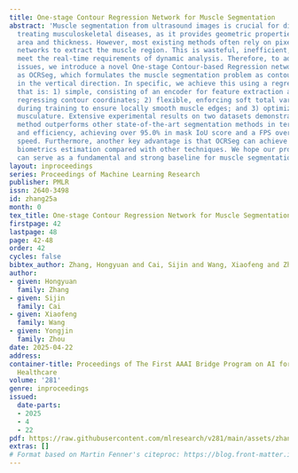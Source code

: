 ```yaml
---
title: One-stage Contour Regression Network for Muscle Segmentation
abstract: 'Muscle segmentation from ultrasound images is crucial for diagnosing and
  treating musculoskeletal diseases, as it provides geometric properties, such as
  area and thickness. However, most existing methods often rely on pixel-based segmentation
  networks to extract the muscle region. This is wasteful, inefficient, failing to
  meet the real-time requirements of dynamic analysis. Therefore, to address these
  issues, we introduce a novel One-stage Contour-based Regression network, termed
  as OCRSeg, which formulates the muscle segmentation problem as contour regression
  in the vertical direction. In specific, we achieve this using a regression framework
  that is: 1) simple, consisting of an encoder for feature extraction and an MLP for
  regressing contour coordinates; 2) flexible, enforcing soft total variation constraints
  during training to ensure locally smooth muscle edges; and 3) optimized for band-like
  musculature. Extensive experimental results on two datasets demonstrate that our
  method outperforms other state-of-the-art segmentation methods in terms of accuracy
  and efficiency, achieving over 95.0% in mask IoU score and a FPS over 100 in running
  speed. Furthermore, another key advantage is that OCRSeg can achieve better clinical
  biometrics estimation compared with other techniques. We hope our proposed framework
  can serve as a fundamental and strong baseline for muscle segmentation task.'
layout: inproceedings
series: Proceedings of Machine Learning Research
publisher: PMLR
issn: 2640-3498
id: zhang25a
month: 0
tex_title: One-stage Contour Regression Network for Muscle Segmentation
firstpage: 42
lastpage: 48
page: 42-48
order: 42
cycles: false
bibtex_author: Zhang, Hongyuan and Cai, Sijin and Wang, Xiaofeng and Zhou, Yongjin
author:
- given: Hongyuan
  family: Zhang
- given: Sijin
  family: Cai
- given: Xiaofeng
  family: Wang
- given: Yongjin
  family: Zhou
date: 2025-04-22
address:
container-title: Proceedings of The First AAAI Bridge Program on AI for Medicine and
  Healthcare
volume: '281'
genre: inproceedings
issued:
  date-parts:
  - 2025
  - 4
  - 22
pdf: https://raw.githubusercontent.com/mlresearch/v281/main/assets/zhang25a/zhang25a.pdf
extras: []
# Format based on Martin Fenner's citeproc: https://blog.front-matter.io/posts/citeproc-yaml-for-bibliographies/
---
```

